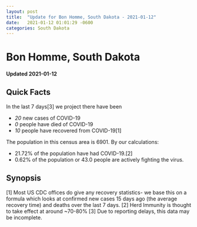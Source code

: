 ```yaml
---
layout: post
title:  "Update for Bon Homme, South Dakota - 2021-01-12"
date:   2021-01-12 01:01:29 -0600
categories: South Dakota
---
```


# Bon Homme, South Dakota
#### Updated 2021-01-12

## Quick Facts

In the last 7 days[3] we project there have been
- *20* new cases of COVID-19
- *0* people have died of COVID-19
- *10* people have recovered from COVID-19[1]

The population in this census area is 6901. By our calculations:
- 21.72% of the population have had COVID-19.[2]
- 0.62% of the population or 43.0 people are actively fighting the virus.

## Synopsis




[1] Most US CDC offices do give any recovery statistics- we base this on a formula which looks at confirmed new cases
15 days ago (the average recovery time) and deaths over the last 7 days.
[2] Herd Immunity is thought to take effect at around ~70-80%
[3] Due to reporting delays, this data may be incomplete. 
    